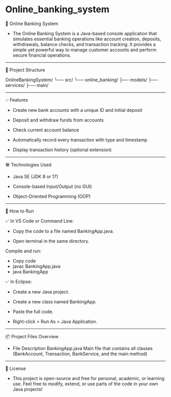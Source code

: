 # Online_banking_system

🏦 Online Banking System

- The Online Banking System is a Java-based console application that simulates essential banking operations like account creation, deposits, withdrawals, balance checks, and transaction tracking. It provides a simple yet powerful way to manage customer accounts and perform secure financial operations.

---

📁 Project Structure

OnlineBankingSystem/
└── src/
    └── online_banking/
        ├── models/
        ├── services/
        ├── main/

---

💡 Features

- Create new bank accounts with a unique ID and initial deposit

- Deposit and withdraw funds from accounts

- Check current account balance

- Automatically record every transaction with type and timestamp

- Display transaction history (optional extension)

---

🛠️ Technologies Used

- Java SE (JDK 8 or 17)

- Console-based Input/Output (no GUI)

- Object-Oriented Programming (OOP)

---

🚀 How to Run

✅ In VS Code or Command Line:
- Copy the code to a file named BankingApp.java.

- Open terminal in the same directory.

Compile and run:

- Copy code
- javac BankingApp.java
- java BankingApp

✅ In Eclipse:

- Create a new Java project.

- Create a new class named BankingApp.

- Paste the full code.

- Right-click > Run As > Java Application.

---

📦 Project Files Overview

- File	Description
BankingApp.java	Main file that contains all classes (BankAccount, Transaction, BankService, and the main method)

---

📄 License

- This project is open-source and free for personal, academic, or learning use.
Feel free to modify, extend, or use parts of the code in your own Java projects!



